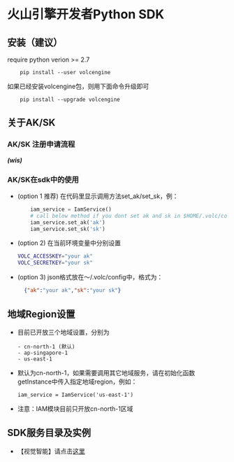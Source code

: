 # 火山引擎开发者Python SDK

## 安装（建议）
require python verion >= 2.7

```
    pip install --user volcengine
```

如果已经安装volcengine包，则用下面命令升级即可
```
    pip install --upgrade volcengine
```

## 关于AK/SK

### AK/SK 注册申请流程

___(wis)___

### AK/SK在sdk中的使用

- (option 1 推荐) 在代码里显示调用方法set_ak/set_sk，例：
  ```python
      iam_service = IamService()
      # call below method if you dont set ak and sk in $HOME/.volc/config
      iam_service.set_ak('ak')
      iam_service.set_sk('sk')
  ```

- (option 2) 在当前环境变量中分别设置 
  ```bash
  VOLC_ACCESSKEY="your ak"  
  VOLC_SECRETKEY="your sk"
  ```
- (option 3) json格式放在～/.volc/config中，格式为：
  ```json
    {"ak":"your ak","sk":"your sk"}
  ```

## 地域Region设置

- 目前已开放三个地域设置，分别为

  ```
  - cn-north-1 (默认)
  - ap-singapore-1
  - us-east-1
  ```

- 默认为cn-north-1，如果需要调用其它地域服务，请在初始化函数getInstance中传入指定地域region，例如：
  
  ```
  iam_service = IamService('us-east-1')
  ```

- 注意：IAM模块目前只开放cn-north-1区域

## SDK服务目录及实例

- 【视觉智能】请点击[这里](volcengine/visual/README.md)
